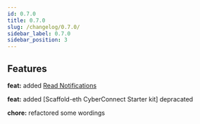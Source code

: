 ```yaml
---
id: 0.7.0
title: 0.7.0
slug: /changelog/0.7.0/
sidebar_label: 0.7.0
sidebar_position: 3
---
```


## Features

**feat:** added [Read Notifications](/V1/read-notifications/)

**feat:** added [Scaffold-eth CyberConnect Starter kit] depracated

**chore:** refactored some wordings

